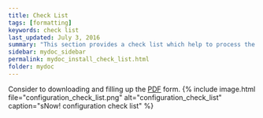 ```yaml
---
title: Check List
tags: [formatting]
keywords: check list
last_updated: July 3, 2016
summary: "This section provides a check list which help to process the installation of an HPC cluster"
sidebar: mydoc_sidebar
permalink: mydoc_install_check_list.html
folder: mydoc
---
```


Consider to downloading and filling up the [PDF](images/configuration_check_list.pdf) form.
{% include image.html file="configuration_check_list.png" alt="configuration_check_list" caption="sNow! configuration check list" %}
